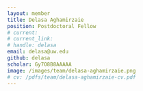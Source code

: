 ```yaml
---
layout: member
title: Delasa Aghamirzaie
position: Postdoctoral Fellow
# current: 
# current_link:
# handle: delasa
email: delasa@uw.edu
github: delasa
scholar: Gy7O8B8AAAAA
image: /images/team/delasa-aghamirzaie.png
# cv: /pdfs/team/delasa-aghamirzaie-cv.pdf
---
```

